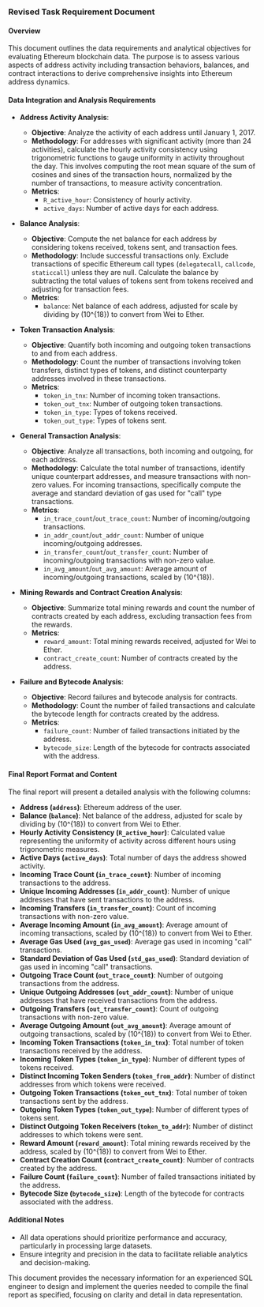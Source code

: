 ### Revised Task Requirement Document

#### Overview
This document outlines the data requirements and analytical objectives for evaluating Ethereum blockchain data. The purpose is to assess various aspects of address activity including transaction behaviors, balances, and contract interactions to derive comprehensive insights into Ethereum address dynamics.

#### Data Integration and Analysis Requirements
- **Address Activity Analysis**:
  - **Objective**: Analyze the activity of each address until January 1, 2017.
  - **Methodology**: For addresses with significant activity (more than 24 activities), calculate the hourly activity consistency using trigonometric functions to gauge uniformity in activity throughout the day. This involves computing the root mean square of the sum of cosines and sines of the transaction hours, normalized by the number of transactions, to measure activity concentration.
  - **Metrics**:
    - `R_active_hour`: Consistency of hourly activity.
    - `active_days`: Number of active days for each address.

- **Balance Analysis**:
  - **Objective**: Compute the net balance for each address by considering tokens received, tokens sent, and transaction fees.
  - **Methodology**: Include successful transactions only. Exclude transactions of specific Ethereum call types (`delegatecall`, `callcode`, `staticcall`) unless they are null. Calculate the balance by subtracting the total values of tokens sent from tokens received and adjusting for transaction fees.
  - **Metrics**:
    - `balance`: Net balance of each address, adjusted for scale by dividing by \(10^{18}\) to convert from Wei to Ether.

- **Token Transaction Analysis**:
  - **Objective**: Quantify both incoming and outgoing token transactions to and from each address.
  - **Methodology**: Count the number of transactions involving token transfers, distinct types of tokens, and distinct counterparty addresses involved in these transactions.
  - **Metrics**:
    - `token_in_tnx`: Number of incoming token transactions.
    - `token_out_tnx`: Number of outgoing token transactions.
    - `token_in_type`: Types of tokens received.
    - `token_out_type`: Types of tokens sent.

- **General Transaction Analysis**:
  - **Objective**: Analyze all transactions, both incoming and outgoing, for each address.
  - **Methodology**: Calculate the total number of transactions, identify unique counterpart addresses, and measure transactions with non-zero values. For incoming transactions, specifically compute the average and standard deviation of gas used for "call" type transactions.
  - **Metrics**:
    - `in_trace_count`/`out_trace_count`: Number of incoming/outgoing transactions.
    - `in_addr_count`/`out_addr_count`: Number of unique incoming/outgoing addresses.
    - `in_transfer_count`/`out_transfer_count`: Number of incoming/outgoing transactions with non-zero value.
    - `in_avg_amount`/`out_avg_amount`: Average amount of incoming/outgoing transactions, scaled by \(10^{18}\).

- **Mining Rewards and Contract Creation Analysis**:
  - **Objective**: Summarize total mining rewards and count the number of contracts created by each address, excluding transaction fees from the rewards.
  - **Metrics**:
    - `reward_amount`: Total mining rewards received, adjusted for Wei to Ether.
    - `contract_create_count`: Number of contracts created by the address.

- **Failure and Bytecode Analysis**:
  - **Objective**: Record failures and bytecode analysis for contracts.
  - **Methodology**: Count the number of failed transactions and calculate the bytecode length for contracts created by the address.
  - **Metrics**:
    - `failure_count`: Number of failed transactions initiated by the address.
    - `bytecode_size`: Length of the bytecode for contracts associated with the address.

#### Final Report Format and Content
The final report will present a detailed analysis with the following columns:

- **Address (`address`)**: Ethereum address of the user.
- **Balance (`balance`)**: Net balance of the address, adjusted for scale by dividing by \(10^{18}\) to convert from Wei to Ether.
- **Hourly Activity Consistency (`R_active_hour`)**: Calculated value representing the uniformity of activity across different hours using trigonometric measures.
- **Active Days (`active_days`)**: Total number of days the address showed activity.
- **Incoming Trace Count (`in_trace_count`)**: Number of incoming transactions to the address.
- **Unique Incoming Addresses (`in_addr_count`)**: Number of unique addresses that have sent transactions to the address.
- **Incoming Transfers (`in_transfer_count`)**: Count of incoming transactions with non-zero value.
- **Average Incoming Amount (`in_avg_amount`)**: Average amount of incoming transactions, scaled by \(10^{18}\) to convert from Wei to Ether.
- **Average Gas Used (`avg_gas_used`)**: Average gas used in incoming "call" transactions.
- **Standard Deviation of Gas Used (`std_gas_used`)**: Standard deviation of gas used in incoming "call" transactions.
- **Outgoing Trace Count (`out_trace_count`)**: Number of outgoing transactions from the address.
- **Unique Outgoing Addresses (`out_addr_count`)**: Number of unique addresses that have received transactions from the address.
- **Outgoing Transfers (`out_transfer_count`)**: Count of outgoing transactions with non-zero value.
- **Average Outgoing Amount (`out_avg_amount`)**: Average amount of outgoing transactions, scaled by \(10^{18}\) to convert from Wei to Ether.
- **Incoming Token Transactions (`token_in_tnx`)**: Total number of token transactions received by the address.
- **Incoming Token Types (`token_in_type`)**: Number of different types of tokens received.
- **Distinct Incoming Token Senders (`token_from_addr`)**: Number of distinct addresses from which tokens were received.
- **Outgoing Token Transactions (`token_out_tnx`)**: Total number of token transactions sent by the address.
- **Outgoing Token Types (`token_out_type`)**: Number of different types of tokens sent.
- **Distinct Outgoing Token Receivers (`token_to_addr`)**: Number of distinct addresses to which tokens were sent.
- **Reward Amount (`reward_amount`)**: Total mining rewards received by the address, scaled by \(10^{18}\) to convert from Wei to Ether.
- **Contract Creation Count (`contract_create_count`)**: Number of contracts created by the address.
- **Failure Count (`failure_count`)**: Number of failed transactions initiated by the address.
- **Bytecode Size (`bytecode_size`)**: Length of the bytecode for contracts associated with the address.

#### Additional Notes
- All data operations should prioritize performance and accuracy, particularly in processing large datasets.
- Ensure integrity and precision in the data to facilitate reliable analytics and decision-making. 

This document provides the necessary information for an experienced SQL engineer to design and implement the queries needed to compile the final report as specified, focusing on clarity and detail in data representation.



















